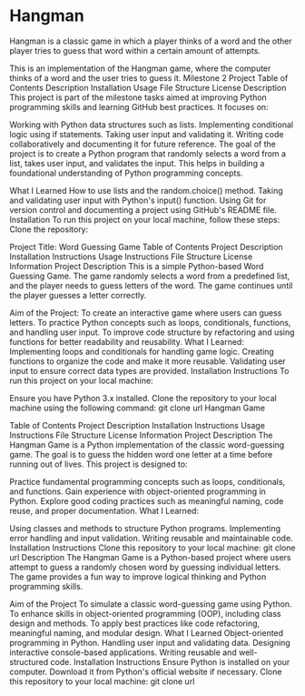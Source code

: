 # Hangman
Hangman is a classic game in which a player thinks of a word and the other player tries to guess that word within a certain amount of attempts.

This is an implementation of the Hangman game, where the computer thinks of a word and the user tries to guess it. 
Milestone 2 Project
Table of Contents
Description
Installation
Usage
File Structure
License
Description
This project is part of the milestone tasks aimed at improving Python programming skills and learning GitHub best practices. It focuses on:

Working with Python data structures such as lists.
Implementing conditional logic using if statements.
Taking user input and validating it.
Writing code collaboratively and documenting it for future reference.
The goal of the project is to create a Python program that randomly selects a word from a list, takes user input, and validates the input. This helps in building a foundational understanding of Python programming concepts.

What I Learned
How to use lists and the random.choice() method.
Taking and validating user input with Python's input() function.
Using Git for version control and documenting a project using GitHub's README file.
Installation
To run this project on your local machine, follow these steps: Clone the repository:

Project Title: Word Guessing Game
Table of Contents
Project Description
Installation Instructions
Usage Instructions
File Structure
License Information
Project Description
This is a simple Python-based Word Guessing Game. The game randomly selects a word from a predefined list, and the player needs to guess letters of the word. The game continues until the player guesses a letter correctly.

Aim of the Project:
To create an interactive game where users can guess letters.
To practice Python concepts such as loops, conditionals, functions, and handling user input.
To improve code structure by refactoring and using functions for better readability and reusability.
What I Learned:
Implementing loops and conditionals for handling game logic.
Creating functions to organize the code and make it more reusable.
Validating user input to ensure correct data types are provided.
Installation Instructions
To run this project on your local machine:

Ensure you have Python 3.x installed.
Clone the repository to your local machine using the following command:
git clone url
Hangman Game

Table of Contents
Project Description
Installation Instructions
Usage Instructions
File Structure
License Information
Project Description
The Hangman Game is a Python implementation of the classic word-guessing game. The goal is to guess the hidden word one letter at a time before running out of lives. This project is designed to:

Practice fundamental programming concepts such as loops, conditionals, and functions.
Gain experience with object-oriented programming in Python.
Explore good coding practices such as meaningful naming, code reuse, and proper documentation.
What I Learned:

Using classes and methods to structure Python programs.
Implementing error handling and input validation.
Writing reusable and maintainable code.
Installation Instructions
Clone this repository to your local machine:
git clone url
Description
The Hangman Game is a Python-based project where users attempt to guess a randomly chosen word by guessing individual letters. The game provides a fun way to improve logical thinking and Python programming skills.

Aim of the Project
To simulate a classic word-guessing game using Python.
To enhance skills in object-oriented programming (OOP), including class design and methods.
To apply best practices like code refactoring, meaningful naming, and modular design.
What I Learned
Object-oriented programming in Python.
Handling user input and validating data.
Designing interactive console-based applications.
Writing reusable and well-structured code.
Installation Instructions
Ensure Python is installed on your computer. Download it from Python's official website if necessary.
Clone this repository to your local machine:
git clone url


